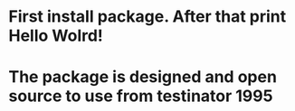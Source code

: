 # First install package. After that print Hello Wolrd!
# The package is designed and open source to use from testinator 1995
